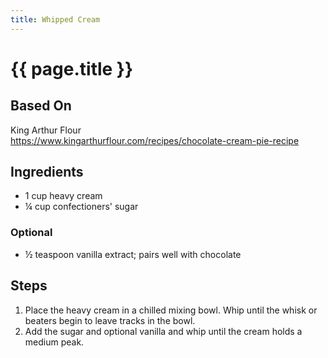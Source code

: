 ```yaml
---
title: Whipped Cream
---
```


# {{ page.title }}

## Based On
King Arthur Flour
<br>
<https://www.kingarthurflour.com/recipes/chocolate-cream-pie-recipe>

## Ingredients
* 1 cup heavy cream
* ¼ cup confectioners' sugar

### Optional
* ½ teaspoon vanilla extract; pairs well with chocolate

## Steps
1.  Place the heavy cream in a chilled mixing bowl. Whip until the whisk or beaters begin to leave tracks in the bowl.
2.  Add the sugar and optional vanilla and whip until the cream holds a medium peak.
